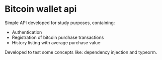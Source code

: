 # Bitcoin wallet api

Simple API developed for study purposes, containing:

- Authentication
- Registration of bitcoin purchase transactions
- History listing with average purchase value


Developed to test some concepts like: dependency injection and typeorm.
